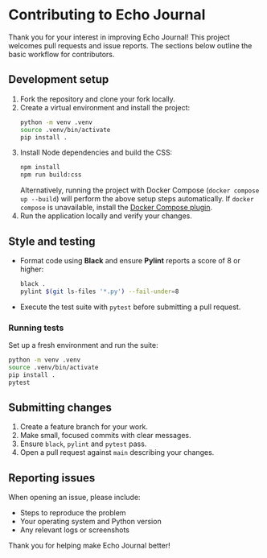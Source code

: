 # Contributing to Echo Journal

Thank you for your interest in improving Echo Journal! This project welcomes pull requests and issue reports. The sections below outline the basic workflow for contributors.

## Development setup

1. Fork the repository and clone your fork locally.
2. Create a virtual environment and install the project:
   ```sh
   python -m venv .venv
   source .venv/bin/activate
   pip install .
   ```
3. Install Node dependencies and build the CSS:
   ```sh
   npm install
   npm run build:css
   ```
   Alternatively, running the project with Docker Compose (`docker compose up --build`) will perform the above setup steps automatically. If `docker compose` is unavailable, install the [Docker Compose plugin](https://docs.docker.com/compose/install/).
4. Run the application locally and verify your changes.

## Style and testing

- Format code using **Black** and ensure **Pylint** reports a score of 8 or higher:
  ```sh
  black .
  pylint $(git ls-files '*.py') --fail-under=8
  ```
- Execute the test suite with `pytest` before submitting a pull request.

### Running tests

Set up a fresh environment and run the suite:

```sh
python -m venv .venv
source .venv/bin/activate
pip install .
pytest
```

## Submitting changes

1. Create a feature branch for your work.
2. Make small, focused commits with clear messages.
3. Ensure `black`, `pylint` and `pytest` pass.
4. Open a pull request against `main` describing your changes.

## Reporting issues

When opening an issue, please include:

- Steps to reproduce the problem
- Your operating system and Python version
- Any relevant logs or screenshots

Thank you for helping make Echo Journal better!

